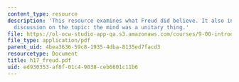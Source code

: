 ```yaml
---
content_type: resource
description: 'This resource examines what Freud did believe. It also inlcudes the
  discussion on the topic: the mind was a unitary thing.'
file: https://ol-ocw-studio-app-qa.s3.amazonaws.com/courses/9-00-introduction-to-psychology-fall-2004/ed930353af8f01c49038ceb6601c11b6_h17_freud.pdf
file_type: application/pdf
parent_uid: 4bea3636-59c8-1935-4dba-8135ed7facd3
resourcetype: Document
title: h17_freud.pdf
uid: ed930353-af8f-01c4-9038-ceb6601c11b6
---
```

